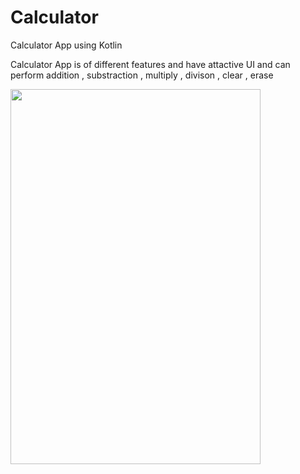 # Calculator
Calculator App using Kotlin

Calculator App is of different features and have attactive UI and can perform addition , substraction , multiply , divison , clear , erase

<img src="https://user-images.githubusercontent.com/55665927/125662422-e354bf2d-3564-437a-941a-d123c311284c.jpeg" width="400" height="600">

